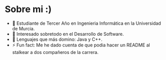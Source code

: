 # Sobre mi :)
- 👋 Estudiante de Tercer Año en Ingenieria Informática en la Universidad de Murcia.
- 👀 Interesado sobretodo en el Desarrollo de Software.
- 🌱 Lenguajes que más domino: Java y C++.
- ⚡ Fun fact: Me he dado cuenta de que podia hacer un README al stalkear a dos compañeros de la carrera.

<!---
asuliitoh/asuliitoh is a ✨ special ✨ repository because its `README.md` (this file) appears on your GitHub profile.
You can click the Preview link to take a look at your changes.
--->
